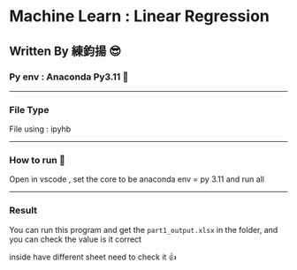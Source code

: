 # Machine Learn : Linear Regression 
## Written By 練鈞揚 😎
### Py env : Anaconda Py3.11 🐍

---
### File Type
File using : ipyhb 

---

### How to run 🏃

Open in vscode , set the core to be anaconda env = py 3.11 
and run all 

---

### Result 
You can run this program and get the `part1_output.xlsx` in the folder, and you can check the value is it correct 

inside have different sheet need to check it 👍
